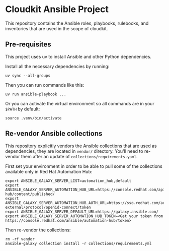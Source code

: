 # Cloudkit Ansible Project

This repository contains the Ansible roles, playbooks, rulebooks, and
inventories that are used in the scope of cloudkit.

## Pre-requisites

This project uses uv to install Ansible and other Python dependencies.

Install all the necessary dependencies by running:

```
uv sync --all-groups
```

Then you can run commands like this:

```
uv run ansible-playbook ...
```

Or you can activate the virtual environment so all commands are in your `$PATH` by default:

```
source .venv/bin/activate
```

## Re-vendor Ansible collections

This repository explicitly vendors the Ansible collections that are used as
dependencies, they are located in `vendor/` directory. You'll need
to re-vendor them after an update of `collections/requirements.yaml`.

First set your environment in order to be able to pull some of the collections
available only in Red Hat Automation Hub:

```
export ANSIBLE_GALAXY_SERVER_LIST=automation_hub,default
export ANSIBLE_GALAXY_SERVER_AUTOMATION_HUB_URL=https://console.redhat.com/api/automation-hub/content/published/
export ANSIBLE_GALAXY_SERVER_AUTOMATION_HUB_AUTH_URL=https://sso.redhat.com/auth/realms/redhat-external/protocol/openid-connect/token
export ANSIBLE_GALAXY_SERVER_DEFAULT_URL=https://galaxy.ansible.com/
export ANSIBLE_GALAXY_SERVER_AUTOMATION_HUB_TOKEN=<Get your token from https://console.redhat.com/ansible/automation-hub/token>
```

Then re-vendor the collections:

```
rm -rf vendor
ansible-galaxy collection install -r collections/requirements.yml
```

